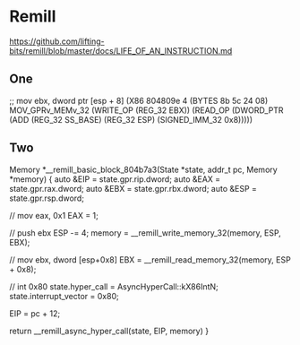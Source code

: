 # Remill

https://github.com/lifting-bits/remill/blob/master/docs/LIFE_OF_AN_INSTRUCTION.md

## One

;; mov ebx, dword ptr [esp + 8]
(X86 804809e 4 (BYTES 8b 5c 24 08)
  MOV_GPRv_MEMv_32
    (WRITE_OP (REG_32 EBX))
    (READ_OP  (DWORD_PTR (ADD (REG_32 SS_BASE)
                              (REG_32 ESP)
                              (SIGNED_IMM_32 0x8)))))


## Two

Memory *__remill_basic_block_804b7a3(State *state, addr_t pc, Memory *memory) {
  auto &EIP = state.gpr.rip.dword;
  auto &EAX = state.gpr.rax.dword;
  auto &EBX = state.gpr.rbx.dword;
  auto &ESP = state.gpr.rsp.dword;

  // mov    eax, 0x1
  EAX = 1;

  // push   ebx
  ESP -= 4;
  memory = __remill_write_memory_32(memory, ESP, EBX);

  // mov    ebx, dword [esp+0x8]
  EBX = __remill_read_memory_32(memory, ESP + 0x8);

  // int    0x80
  state.hyper_call = AsyncHyperCall::kX86IntN;
  state.interrupt_vector = 0x80;

  EIP = pc + 12;

  return __remill_async_hyper_call(state, EIP, memory)
}